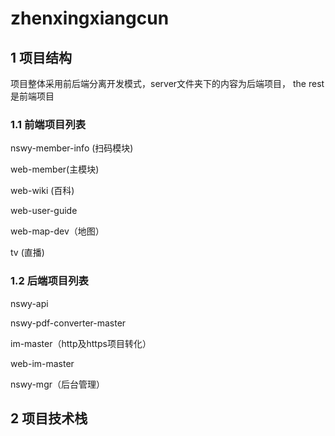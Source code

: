 # zhenxingxiangcun

## 1 项目结构
项目整体采用前后端分离开发模式，server文件夹下的内容为后端项目，
the rest是前端项目

### 1.1 前端项目列表
nswy-member-info (扫码模块)

web-member(主模块)

web-wiki (百科)

web-user-guide

web-map-dev（地图）

tv (直播)

### 1.2 后端项目列表

nswy-api

nswy-pdf-converter-master

im-master（http及https项目转化）

web-im-master

nswy-mgr（后台管理）

## 2 项目技术栈



